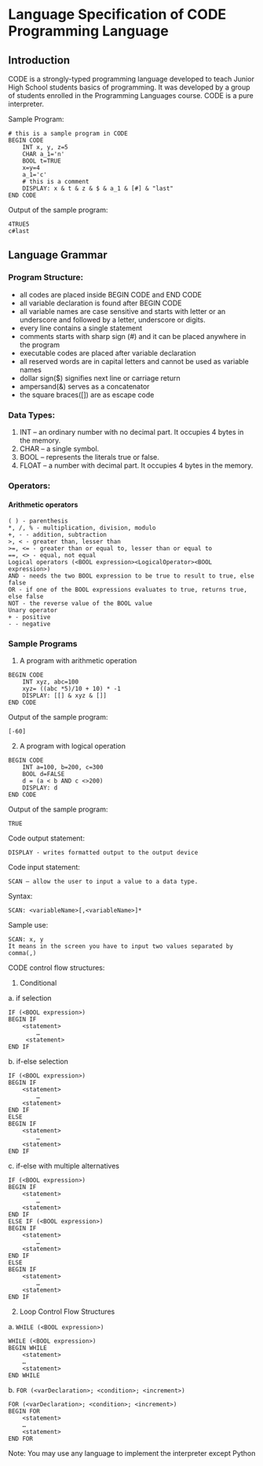 # Language Specification of CODE Programming Language

## Introduction

CODE is a strongly-typed programming language developed to teach Junior High School students basics of programming. It was developed by a group of students enrolled in the Programming Languages course. CODE is a pure interpreter.

Sample Program:
```
# this is a sample program in CODE  
BEGIN CODE  
    INT x, y, z=5  
    CHAR a_1='n'  
    BOOL t=TRUE  
    x=y=4  
    a_1='c'  
    # this is a comment  
    DISPLAY: x & t & z & $ & a_1 & [#] & "last"  
END CODE
```

Output of the sample program:
```
4TRUE5
c#last
```

## Language Grammar

### Program Structure:
- all codes are placed inside BEGIN CODE and END CODE
- all variable declaration is found after BEGIN CODE
- all variable names are case sensitive and starts with letter or an underscore and followed by a letter, underscore or digits. 
- every line contains a single statement
- comments starts with sharp sign (#) and it can be placed anywhere in the program 
- executable codes are placed after variable declaration
- all reserved words are in capital letters and cannot be used as variable names
- dollar sign($) signifies next line or carriage return
- ampersand(&) serves as a concatenator
- the square braces([]) are as escape code
### Data Types:
1. INT – an ordinary number with no decimal part. It occupies 4 bytes in the memory. 
2. CHAR – a single symbol. 
3. BOOL – represents the literals true or false.
4. FLOAT – a number with decimal part. It occupies 4 bytes in the memory.

### Operators:
#### Arithmetic operators
```
( ) - parenthesis
*, /, % - multiplication, division, modulo
+, - - addition, subtraction
>, < - greater than, lesser than
>=, <= - greater than or equal to, lesser than or equal to
==, <> - equal, not equal
Logical operators (<BOOL expression><LogicalOperator><BOOL expression>)
AND - needs the two BOOL expression to be true to result to true, else false
OR - if one of the BOOL expressions evaluates to true, returns true, else false
NOT - the reverse value of the BOOL value
Unary operator
+ - positive
- - negative
```

### Sample Programs
1. A program with arithmetic operation
```
BEGIN CODE
	INT xyz, abc=100
	xyz= ((abc *5)/10 + 10) * -1
	DISPLAY: [[] & xyz & []]
END CODE
```
Output of the sample program:
```
[-60]
```


2. A program with logical operation
```
BEGIN CODE  
    INT a=100, b=200, c=300   
    BOOL d=FALSE   
    d = (a < b AND c <>200)  
    DISPLAY: d  
END CODE
```
Output of the sample program:
```
TRUE
```


Code output statement:
```
DISPLAY - writes formatted output to the output device
```

Code input statement:
```
SCAN – allow the user to input a value to a data type.
```

Syntax:
```
SCAN: <variableName>[,<variableName>]*
```

Sample use:
```
SCAN: x, y
It means in the screen you have to input two values separated by comma(,)
```

CODE control flow structures:
1. Conditional

a. if selection 
```
IF (<BOOL expression>)
BEGIN IF
	<statement>
		…
	 <statement>
END IF
```


b. if-else selection
```
IF (<BOOL expression>)
BEGIN IF
	<statement>
		…
	<statement>
END IF
ELSE
BEGIN IF 
	<statement>
		…
	<statement>
END IF
```

c. if-else with multiple alternatives
```
IF (<BOOL expression>)
BEGIN IF
	<statement>
		…
	<statement>
END IF
ELSE IF (<BOOL expression>)
BEGIN IF 
	<statement>
		…
	<statement>
END IF
ELSE
BEGIN IF 
	<statement>
		…
	<statement>
END IF
```

2. Loop Control Flow Structures
   
a. `WHILE (<BOOL expression>)`

```
WHILE (<BOOL expression>)
BEGIN WHILE
	<statement>
	…
	<statement>
END WHILE
```

b. `FOR (<varDeclaration>; <condition>; <increment>)`

```
FOR (<varDeclaration>; <condition>; <increment>)  
BEGIN FOR  
	<statement>
	…
	<statement>
END FOR
```
Note: You may use any language to implement the interpreter except Python
